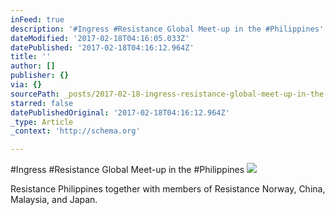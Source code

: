 ```yaml
---
inFeed: true
description: '#Ingress #Resistance Global Meet-up in the #Philippines'
dateModified: '2017-02-18T04:16:05.033Z'
datePublished: '2017-02-18T04:16:12.964Z'
title: ''
author: []
publisher: {}
via: {}
sourcePath: _posts/2017-02-18-ingress-resistance-global-meet-up-in-the-philippines.md
starred: false
datePublishedOriginal: '2017-02-18T04:16:12.964Z'
_type: Article
_context: 'http://schema.org'

---
```

\#Ingress \#Resistance Global Meet-up in the \#Philippines
![](https://the-grid-user-content.s3-us-west-2.amazonaws.com/30f4c878-29b4-4a99-a20d-2c455c395802.jpg)

Resistance Philippines together with members of Resistance Norway, China, Malaysia, and Japan.